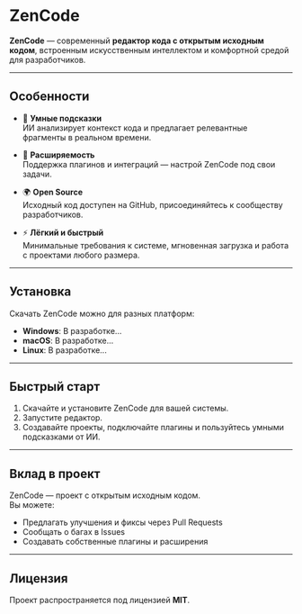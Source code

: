# ZenCode

**ZenCode** — современный **редактор кода с открытым исходным кодом**, встроенным искусственным интеллектом и комфортной средой для разработчиков.

---

## Особенности

- 🤖 **Умные подсказки**  
  ИИ анализирует контекст кода и предлагает релевантные фрагменты в реальном времени.  

- 🧩 **Расширяемость**  
  Поддержка плагинов и интеграций — настрой ZenCode под свои задачи.  

- 🌍 **Open Source**  
  Исходный код доступен на GitHub, присоединяйтесь к сообществу разработчиков.  

- ⚡ **Лёгкий и быстрый**  
  Минимальные требования к системе, мгновенная загрузка и работа с проектами любого размера.  

---

## Установка

Скачать ZenCode можно для разных платформ:

- **Windows**: В разработке... 
- **macOS**: В разработке...
- **Linux**: В разработке...

---

## Быстрый старт

1. Скачайте и установите ZenCode для вашей системы.  
2. Запустите редактор.  
3. Создавайте проекты, подключайте плагины и пользуйтесь умными подсказками от ИИ.  

---

## Вклад в проект

ZenCode — проект с открытым исходным кодом.  
Вы можете:

- Предлагать улучшения и фиксы через Pull Requests  
- Сообщать о багах в Issues  
- Создавать собственные плагины и расширения  

---

## Лицензия

Проект распространяется под лицензией **MIT**.
